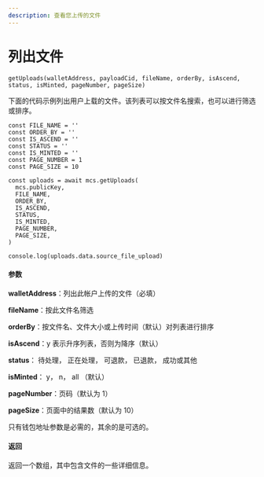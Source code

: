```yaml
---
description: 查看您上传的文件
---
```


# 列出文件

```
getUploads(walletAddress, payloadCid, fileName, orderBy, isAscend, status, isMinted, pageNumber, pageSize)
```

下面的代码示例列出用户上载的文件。该列表可以按文件名搜索，也可以进行筛选或排序。

```
const FILE_NAME = ''
const ORDER_BY = ''
const IS_ASCEND = ''
const STATUS = ''
const IS_MINTED = ''
const PAGE_NUMBER = 1
const PAGE_SIZE = 10

const uploads = await mcs.getUploads(
  mcs.publicKey,
  FILE_NAME,
  ORDER_BY,
  IS_ASCEND,
  STATUS,
  IS_MINTED,
  PAGE_NUMBER,
  PAGE_SIZE,
)

console.log(uploads.data.source_file_upload)
```

#### 参数 <a href="#can-shu-2" id="can-shu-2"></a>

**walletAddress**：列出此帐户上传的文件（必填）

**fileName**：按此文件名筛选

**orderBy**：按文件名、文件大小或上传时间（默认）对列表进行排序

**isAscend**：y 表示升序列表，否则为降序（默认）

**status**： 待处理， 正在处理， 可退款， 已退款， 成功或其他

**isMinted**： y， n， all （默认）

**pageNumber**：页码（默认为 1）

**pageSize**：页面中的结果数（默认为 10）

只有钱包地址参数是必需的，其余的是可选的。

#### 返回 <a href="#fan-hui-3" id="fan-hui-3"></a>

返回一个数组，其中包含文件的一些详细信息。
